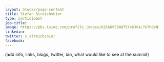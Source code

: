 ```yaml
---
layout: blocks/page-content
title: Stefan Streichsbier
type: participant
job-title:
image: https://pbs.twimg.com/profile_images/826669550875746304/7G7nBcNt_400x400.jpg
linkedin:
twitter: s_streichsbier
facebook:
---
```


(add info, links, blogs, twitter, bio, what would like to see at the summit)
